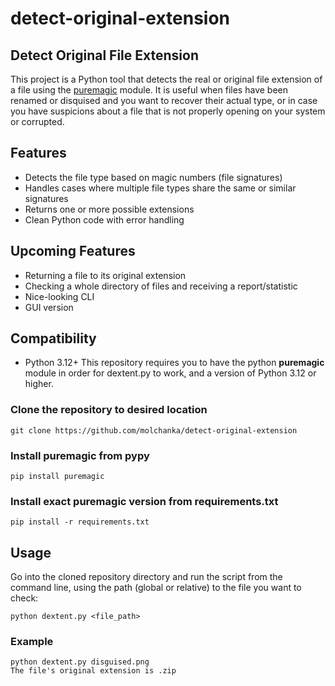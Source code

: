 # detect-original-extension

## Detect Original File Extension
This project is a Python tool that detects the real or original file extension of a file using the [puremagic](https://pypi.org/project/puremagic) module. It is useful when files have been renamed or disquised and you want to recover their actual type, or in case you have suspicions about a file that is not properly opening on your system or corrupted.

## Features
+ Detects the file type based on magic numbers (file signatures)
+ Handles cases where multiple file types share the same or similar signatures
+ Returns one or more possible extensions
+ Clean Python code with error handling

## Upcoming Features
+ Returning a file to its original extension
+ Checking a whole directory of files and receiving a report/statistic
+ Nice-looking CLI
+ GUI version

## Compatibility
+ Python 3.12+
This repository requires you to have the python **puremagic** module in order for dextent.py to work, and a version of Python 3.12 or higher.

### Clone the repository to desired location
```
git clone https://github.com/molchanka/detect-original-extension
```

### Install puremagic from pypy
```
pip install puremagic
```

### Install exact puremagic version from requirements.txt
```
pip install -r requirements.txt
```

## Usage
Go into the cloned repository directory and run the script from the command line, using the path (global or relative) to the file you want to check:
```
python dextent.py <file_path>
```

### Example
```
python dextent.py disguised.png
The file's original extension is .zip
```